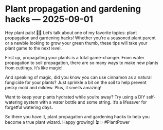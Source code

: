 # Plant propagation and gardening hacks — 2025-09-01

Hey plant pals! 🌿💚 Let’s talk about one of my favorite topics: plant propagation and gardening hacks! Whether you’re a seasoned plant parent or a newbie looking to grow your green thumb, these tips will take your plant game to the next level.

First up, propagating your plants is a total game-changer. From water propagation to soil propagation, there are so many ways to make new plants from cuttings. It’s like magic!

And speaking of magic, did you know you can use cinnamon as a natural fungicide for your plants? Just sprinkle a bit on the soil to help prevent pesky mold and mildew. Plus, it smells amazing!

Want to keep your plants hydrated while you’re away? Try using a DIY self-watering system with a water bottle and some string. It’s a lifesaver for forgetful watering days.

So there you have it, plant propagation and gardening hacks to help you become a true plant wizard. Happy growing! 🪴✨ #PlantPower